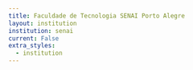 ```yaml
---
title: Faculdade de Tecnologia SENAI Porto Alegre
layout: institution
institution: senai
current: False
extra_styles:
  - institution
---
```

